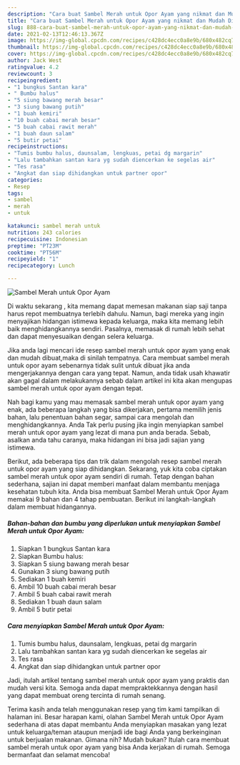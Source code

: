 ```yaml
---
description: "Cara buat Sambel Merah untuk Opor Ayam yang nikmat dan Mudah Dibuat"
title: "Cara buat Sambel Merah untuk Opor Ayam yang nikmat dan Mudah Dibuat"
slug: 888-cara-buat-sambel-merah-untuk-opor-ayam-yang-nikmat-dan-mudah-dibuat
date: 2021-02-13T12:46:13.367Z
image: https://img-global.cpcdn.com/recipes/c428dc4ecc0a8e9b/680x482cq70/sambel-merah-untuk-opor-ayam-foto-resep-utama.jpg
thumbnail: https://img-global.cpcdn.com/recipes/c428dc4ecc0a8e9b/680x482cq70/sambel-merah-untuk-opor-ayam-foto-resep-utama.jpg
cover: https://img-global.cpcdn.com/recipes/c428dc4ecc0a8e9b/680x482cq70/sambel-merah-untuk-opor-ayam-foto-resep-utama.jpg
author: Jack West
ratingvalue: 4.2
reviewcount: 3
recipeingredient:
- "1 bungkus Santan kara"
- " Bumbu halus"
- "5 siung bawang merah besar"
- "3 siung bawang putih"
- "1 buah kemiri"
- "10 buah cabai merah besar"
- "5 buah cabai rawit merah"
- "1 buah daun salam"
- "5 butir petai"
recipeinstructions:
- "Tumis bumbu halus, daunsalam, lengkuas, petai dg margarin"
- "Lalu tambahkan santan kara yg sudah diencerkan ke segelas air"
- "Tes rasa"
- "Angkat dan siap dihidangkan untuk partner opor"
categories:
- Resep
tags:
- sambel
- merah
- untuk

katakunci: sambel merah untuk 
nutrition: 243 calories
recipecuisine: Indonesian
preptime: "PT23M"
cooktime: "PT56M"
recipeyield: "1"
recipecategory: Lunch

---
```



![Sambel Merah untuk Opor Ayam](https://img-global.cpcdn.com/recipes/c428dc4ecc0a8e9b/680x482cq70/sambel-merah-untuk-opor-ayam-foto-resep-utama.jpg)

Di waktu  sekarang , kita memang dapat memesan makanan siap saji tanpa harus repot membuatnya terlebih dahulu. Namun, bagi mereka yang ingin menyajikan hidangan istimewa kepada keluarga, maka kita memang lebih baik menghidangkannya sendiri. Pasalnya, memasak di rumah lebih sehat dan dapat menyesuaikan dengan selera keluarga.

Jika anda lagi mencari ide resep sambel merah untuk opor ayam yang enak dan mudah dibuat,maka di sinilah tempatnya. Cara membuat sambel merah untuk opor ayam  sebenarnya tidak sulit untuk dibuat jika anda mengerjakannya dengan cara yang tepat. Namun, anda tidak usah khawatir akan gagal dalam melakukannya 
sebab dalam artikel ini kita akan mengupas sambel merah untuk opor ayam dengan tepat.  



Nah bagi kamu yang mau memasak sambel merah untuk opor ayam yang enak, ada beberapa langkah yang bisa dikerjakan, pertama memilih jenis bahan, lalu penentuan bahan segar, sampai cara mengolah dan menghidangkannya. Anda Tak perlu pusing jika ingin menyiapkan sambel merah untuk opor ayam yang lezat di mana pun anda berada. Sebab, asalkan anda  tahu caranya, maka hidangan ini bisa jadi sajian yang istimewa.

Berikut, ada beberapa tips dan trik dalam mengolah resep sambel merah untuk opor ayam yang siap dihidangkan. Sekarang, yuk kita coba ciptakan sambel merah untuk opor ayam sendiri di rumah. Tetap dengan bahan sederhana, sajian ini dapat memberi manfaat dalam membantu menjaga kesehatan tubuh kita. Anda bisa membuat Sambel Merah untuk Opor Ayam memakai 9 bahan dan 4 tahap pembuatan. Berikut ini langkah-langkah dalam membuat hidangannya.

<!--inarticleads1-->

##### Bahan-bahan dan bumbu yang diperlukan untuk menyiapkan Sambel Merah untuk Opor Ayam:

1. Siapkan 1 bungkus Santan kara
1. Siapkan  Bumbu halus:
1. Siapkan 5 siung bawang merah besar
1. Gunakan 3 siung bawang putih
1. Sediakan 1 buah kemiri
1. Ambil 10 buah cabai merah besar
1. Ambil 5 buah cabai rawit merah
1. Sediakan 1 buah daun salam
1. Ambil 5 butir petai




<!--inarticleads2-->

##### Cara menyiapkan Sambel Merah untuk Opor Ayam:

1. Tumis bumbu halus, daunsalam, lengkuas, petai dg margarin
1. Lalu tambahkan santan kara yg sudah diencerkan ke segelas air
1. Tes rasa
1. Angkat dan siap dihidangkan untuk partner opor




Jadi, itulah artikel tentang  sambel merah untuk opor ayam  yang praktis dan mudah versi kita. Semoga anda dapat mempraktekkannya dengan hasil yang dapat membuat oreng tercinta di rumah senang. 

Terima kasih anda telah menggunakan resep yang tim kami tampilkan di halaman ini. Besar harapan kami, olahan  Sambel Merah untuk Opor Ayam sederhana di atas dapat membantu Anda menyiapkan masakan yang lezat untuk keluarga/teman ataupun menjadi ide bagi Anda yang berkeinginan untuk berjualan makanan. Gimana nih? Mudah bukan? Itulah cara membuat sambel merah untuk opor ayam yang bisa Anda kerjakan di rumah. Semoga bermanfaat dan selamat mencoba!

